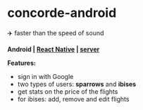 # concorde-android
:airplane: faster than the speed of sound

**Android | [React Native](https://github.com/mirceadino/concorde-react-native) | [server](https://github.com/mirceadino/concorde-server)**

**Features:**
- sign in with Google
- two types of users: **sparrows** and **ibises** 
- get stats on the price of the flights
- for ibises: add, remove and edit flights
